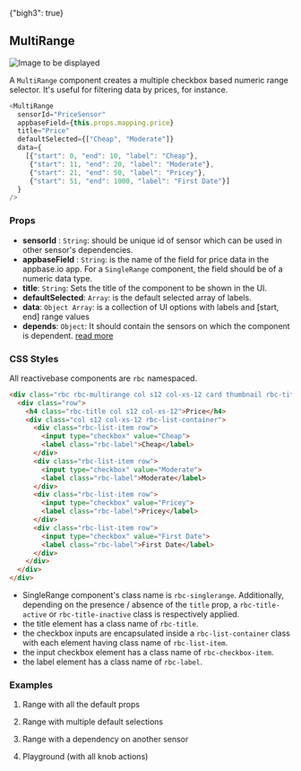 {"bigh3": true}

## MultiRange

![Image to be displayed](https://i.imgur.com/XqRjLSS.png)

A `MultiRange` component creates a multiple checkbox based numeric range selector. It's useful for filtering data by prices, for instance.

```js
<MultiRange
  sensorId="PriceSensor"
  appbaseField={this.props.mapping.price}
  title="Price"
  defaultSelected={["Cheap", "Moderate"]}
  data={
    [{"start": 0, "end": 10, "label": "Cheap"},
     {"start": 11, "end": 20, "label": "Moderate"},
     {"start": 21, "end": 50, "label": "Pricey"},
     {"start": 51, "end": 1000, "label": "First Date"}]
  }
/>
```

### Props

- **sensorId** : `String`: should be unique id of sensor which can be used in other sensor's dependencies.   
- **appbaseField** : `String`: is the name of the field for price data in the appbase.io app. For a `SingleRange` component, the field should be of a numeric data type.
- **title**: `String`: Sets the title of the component to be shown in the UI.
- **defaultSelected**: `Array`: is the default selected array of labels.
- **data**: `Object Array`: is a collection of UI options with labels and [start, end] range values
- **depends**: `Object`: It should contain the sensors on which the component is dependent. [read more](https://appbaseio.github.io/reactive-maps-docs/v1/getting-started/Dependency.html)


### CSS Styles

All reactivebase components are `rbc` namespaced.

```html
<div class="rbc rbc-multirange col s12 col-xs-12 card thumbnail rbc-title-active">
  <div class="row">
    <h4 class="rbc-title col s12 col-xs-12">Price</h4>
    <div class="col s12 col-xs-12 rbc-list-container">
      <div class="rbc-list-item row">
        <input type="checkbox" value="Cheap">
        <label class="rbc-label">Cheap</label>
      </div>
      <div class="rbc-list-item row">
        <input type="checkbox" value="Moderate">
        <label class="rbc-label">Moderate</label>
      </div>
      <div class="rbc-list-item row">
        <input type="checkbox" value="Pricey">
        <label class="rbc-label">Pricey</label>
      </div>
      <div class="rbc-list-item row">
        <input type="checkbox" value="First Date">
        <label class="rbc-label">First Date</label>
      </div>
    </div>
  </div>
</div>
```

* SingleRange component's class name is `rbc-singlerange`. Additionally, depending on the presence / absence of the `title` prop, a `rbc-title-active` or `rbc-title-inactive` class is respectively applied.
* the title element has a class name of `rbc-title`.
* the checkbox inputs are encapsulated inside a `rbc-list-container` class with each element having class name of `rbc-list-item`.
* the input checkbox element has a class name of `rbc-checkbox-item`.
* the label element has a class name of `rbc-label`.

### Examples

1. Range with all the default props

2. Range with multiple default selections

3. Range with a dependency on another sensor

4. Playground (with all knob actions)

